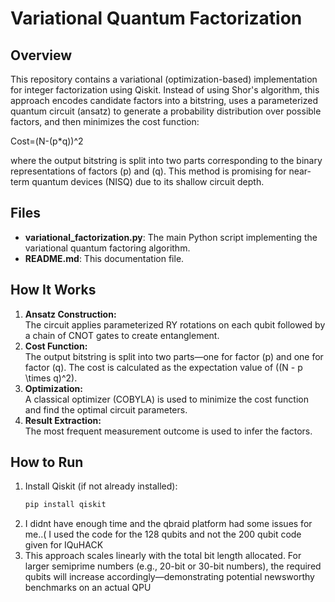 # Variational Quantum Factorization

## Overview
This repository contains a variational (optimization-based) implementation for integer factorization using Qiskit. Instead of using Shor's algorithm, this approach encodes candidate factors into a bitstring, uses a parameterized quantum circuit (ansatz) to generate a probability distribution over possible factors, and then minimizes the cost function:

Cost=(N-(p*q))^2

where the output bitstring is split into two parts corresponding to the binary representations of factors \(p\) and \(q\). This method is promising for near-term quantum devices (NISQ) due to its shallow circuit depth.

## Files
- **variational_factorization.py**: The main Python script implementing the variational quantum factoring algorithm.
- **README.md**: This documentation file.

## How It Works
1. **Ansatz Construction:**  
   The circuit applies parameterized RY rotations on each qubit followed by a chain of CNOT gates to create entanglement.
2. **Cost Function:**  
   The output bitstring is split into two parts—one for factor \(p\) and one for factor \(q\). The cost is calculated as the expectation value of \((N - p \times q)^2\).
3. **Optimization:**  
   A classical optimizer (COBYLA) is used to minimize the cost function and find the optimal circuit parameters.
4. **Result Extraction:**  
   The most frequent measurement outcome is used to infer the factors.

## How to Run
1. Install Qiskit (if not already installed):
   ```bash
   pip install qiskit
2. I didnt have enough time and the qbraid platform had some issues for me..( I used the code for the 128 qubits and not the 200 qubit code given for IQuHACK
3. This approach scales linearly with the total bit length allocated. For larger semiprime numbers (e.g., 20-bit or 30-bit numbers), the required qubits will increase accordingly—demonstrating potential newsworthy benchmarks on an actual QPU
